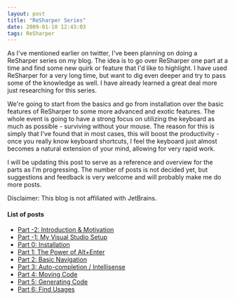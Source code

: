 ```yaml
---
layout: post
title: "ReSharper Series"
date: 2009-01-10 12:43:03
tags: ReSharper
---
```

As I've mentioned earlier on twitter, I've been planning on doing a ReSharper series on my blog. The idea is to go over ReSharper one part at a time and find some new quirk or feature that I'd like to highlight. I have used ReSharper for a very long time, but want to dig even deeper and try to pass some of the knowledge as well. I have already learned a great deal more just researching for this series.
 
We're going to start from the basics and go from installation over the basic features of ReSharper to some more advanced and exotic features. The whole event is going to have a strong focus on utilizing the keyboard as much as possible - surviving without your mouse. The reason for this is simply that I've found that in most cases, this will boost the productivity - once you really know keyboard shortcuts, I feel the keyboard just almost becomes a natural extension of your mind, allowing for very rapid work.
 
I will be updating this post to serve as a reference and overview for the parts as I'm progressing. The number of posts is not decided yet, but suggestions and feedback is very welcome and will probably make me do more posts.
 
Disclaimer: This blog is not affiliated with JetBrains.
 
#### List of posts
 - [Part -2: Introduction & Motivation](http://www.rasmuskl.dk/post/ReSharper-Series-Part-2-Introduction-Motivation.aspx) 
 - [Part -1: My Visual Studio Setup](http://www.rasmuskl.dk/post/ReSharper-Series-Part-1-My-Visual-Studio-Setup.aspx)
 - [Part 0: Installation](http://www.rasmuskl.dk/post/ReSharper-Series-Part-0-Installation.aspx)
 - [Part 1: The Power of Alt+Enter](http://www.rasmuskl.dk/post/ReSharper-Series-Part-1-The-Power-of-Alt2bEnter.aspx)
 - [Part 2: Basic Navigation](http://www.rasmuskl.dk/post/ReSharper-Series-Part-2-Basic-Navigation.aspx)
 - [Part 3: Auto-completion / Intellisense](http://www.rasmuskl.dk/post/ReSharper-Series-Part-3-Auto-completion-Intellisense.aspx)
 - [Part 4: Moving Code](http://www.rasmuskl.dk/post/ReSharper-Series-Part-4-Moving-Code.aspx)
 - [Part 5: Generating Code](http://www.rasmuskl.dk/post/ReSharper-Series-Part-5-Generating-Code.aspx)
 - [Part 6: Find Usages](http://www.rasmuskl.dk/post/ReSharper-Series-Part-6-Find-Usages.aspx)
